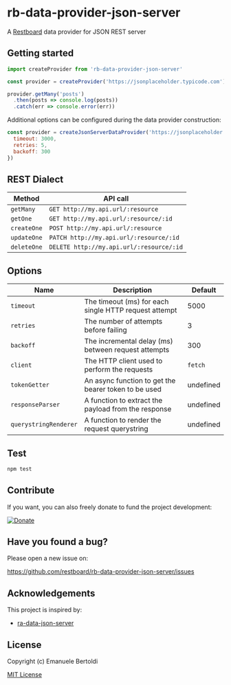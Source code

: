 # rb-data-provider-json-server

A [Restboard](https://github.com/restboard/restboard) data provider for JSON REST server

## Getting started

```js
import createProvider from 'rb-data-provider-json-server'

const provider = createProvider('https://jsonplaceholder.typicode.com')

provider.getMany('posts')
  .then(posts => console.log(posts))
  .catch(err => console.error(err))
```

Additional options can be configured during the data provider construction:

```js
const provider = createJsonServerDataProvider('https://jsonplaceholder.typicode.com', {
  timeout: 3000,
  retries: 5,
  backoff: 300
})
```

## REST Dialect

| Method          | API call                                                   |
| --------------- | ---------------------------------------------------------- |
| `getMany`       | `GET http://my.api.url/:resource`                          |
| `getOne`        | `GET http://my.api.url/:resource/:id`                      |
| `createOne`     | `POST http://my.api.url/:resource`                         |
| `updateOne`     | `PATCH http://my.api.url/:resource/:id`                    |
| `deleteOne`     | `DELETE http://my.api.url/:resource/:id`                   |

## Options

| Name                  | Description                                           | Default   |
| ----------------------| ------------------------------------------------------| ----------|
| `timeout`             | The timeout (ms) for each single HTTP request attempt | 5000      |
| `retries`             | The number of attempts before failing                 | 3         |
| `backoff`             | The incremental delay (ms) between request attempts   | 300       |
| `client`              | The HTTP client used to perform the requests          | `fetch`   |
| `tokenGetter`         | An async function to get the bearer token to be used  | undefined |
| `responseParser`      | A function to extract the payload from the response   | undefined |
| `querystringRenderer` | A function to render the request querystring          | undefined |

## Test

```bash
npm test
```

## Contribute

If you want, you can also freely donate to fund the project development:

[![Donate](https://www.paypalobjects.com/en_US/i/btn/btn_donate_SM.gif)](https://paypal.me/EBertoldi)

## Have you found a bug?

Please open a new issue on:

<https://github.com/restboard/rb-data-provider-json-server/issues>

## Acknowledgements

This project is inspired by:

* [ra-data-json-server](https://github.com/marmelab/react-admin/tree/master/packages/ra-data-json-server)

## License

Copyright (c) Emanuele Bertoldi

[MIT License](http://en.wikipedia.org/wiki/MIT_License)
